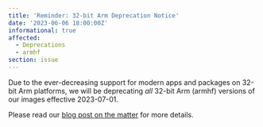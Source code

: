 ```yaml
---
title: 'Reminder: 32-bit Arm Deprecation Notice'
date: '2023-06-06 18:00:00Z'
informational: true
affected:
  - Deprecations
  - armhf
section: issue
---
```


Due to the ever-decreasing support for modern apps and packages on 32-bit Arm platforms, we will be deprecating *all* 32-bit Arm (armhf) versions of our images effective 2023-07-01.

Please read our [blog post on the matter](https://www.linuxserver.io/blog/a-farewell-to-arm-hf) for more details.
